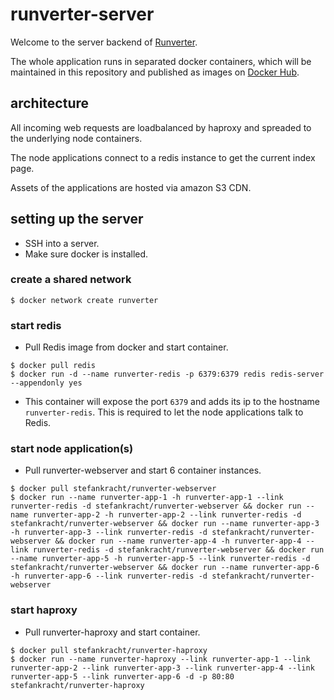 # runverter-server

Welcome to the server backend of [Runverter](http://runverter.io).

The whole application runs in separated docker containers, which will be maintained in this repository and published as images on [Docker Hub](https://hub.docker.com/r/stefankracht/).

## architecture

All incoming web requests are loadbalanced by haproxy and spreaded to the underlying node containers.

The node applications connect to a redis instance to get the current index page. 

Assets of the applications are hosted via amazon S3 CDN.

## setting up the server

- SSH into a server.
- Make sure docker is installed. 

### create a shared network
```shell
$ docker network create runverter
```

### start redis
- Pull Redis image from docker and start container.
```shell
$ docker pull redis
$ docker run -d --name runverter-redis -p 6379:6379 redis redis-server --appendonly yes
```
- This container will expose the port ```6379``` and adds its ip to the hostname ```runverter-redis```. This is required to let the node applications talk to Redis.

### start node application(s)

- Pull runverter-webserver and start 6 container instances.
```shell
$ docker pull stefankracht/runverter-webserver
$ docker run --name runverter-app-1 -h runverter-app-1 --link runverter-redis -d stefankracht/runverter-webserver && docker run --name runverter-app-2 -h runverter-app-2 --link runverter-redis -d stefankracht/runverter-webserver && docker run --name runverter-app-3 -h runverter-app-3 --link runverter-redis -d stefankracht/runverter-webserver && docker run --name runverter-app-4 -h runverter-app-4 --link runverter-redis -d stefankracht/runverter-webserver && docker run --name runverter-app-5 -h runverter-app-5 --link runverter-redis -d stefankracht/runverter-webserver && docker run --name runverter-app-6 -h runverter-app-6 --link runverter-redis -d stefankracht/runverter-webserver
```

### start haproxy

- Pull runverter-haproxy and start container.
```shell
$ docker pull stefankracht/runverter-haproxy
$ docker run --name runverter-haproxy --link runverter-app-1 --link runverter-app-2 --link runverter-app-3 --link runverter-app-4 --link runverter-app-5 --link runverter-app-6 -d -p 80:80 stefankracht/runverter-haproxy
```
